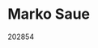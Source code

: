 <!DOCTYPE html>
<html>
<head>
<title>Page Title</title>
</head>
<body>

<h1>Marko Saue</h1>
<p>202854</p>

</body>
</html>
